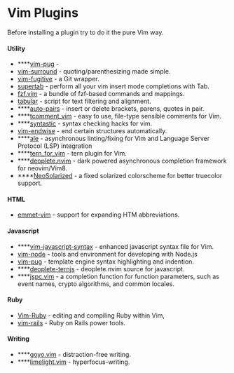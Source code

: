 # Vim Plugins

Before installing a plugin try to do it the pure Vim way.

#### Utility

* \*\*\*\*[vim-pug](https://github.com/digitaltoad/vim-pug) - 
* [vim-surround](https://github.com/tpope/vim-surround) - quoting/parenthesizing made simple.
* [vim-fugitive](https://github.com/tpope/vim-fugitive) - a Git wrapper.
* [supertab](https://github.com/ervandew/supertab) - perform all your vim insert mode completions with Tab.
* [fzf.vim](https://github.com/junegunn/fzf.vim) - a bundle of fzf-based commands and mappings.
* [tabular](https://github.com/godlygeek/tabular) - script for text filtering and alignment.
* \*\*\*\*[auto-pairs](https://github.com/jiangmiao/auto-pairs) - insert or delete brackets, parens, quotes in pair.
* \*\*\*\*[tcomment\_vim](https://github.com/tomtom/tcomment_vim) - easy to use, file-type sensible comments for Vim.
* \*\*\*\*[syntastic](https://github.com/vim-syntastic/syntastic) - syntax checking hacks for vim.
* [vim-endwise](https://github.com/tpope/vim-endwise) - end certain structures automatically.
* \*\*\*\*[ale](https://github.com/w0rp/ale) - asynchronous linting/fixing for Vim and Language Server Protocol \(LSP\) integration
* \*\*\*\*[tern\_for\_vim](https://github.com/ternjs/tern_for_vim) - tern plugin for Vim.
* \*\*\*\*[deoplete.nvim](https://github.com/Shougo/deoplete.nvim) - dark powered asynchronous completion framework for neovim/Vim8.
* \*\*\*\*[NeoSolarized](https://github.com/icymind/NeoSolarized) - a fixed solarized colorscheme for better truecolor support.

#### HTML

* [emmet-vim](https://github.com/mattn/emmet-vim) - support for expanding HTM abbreviations.

#### Javascript

* \*\*\*\*[vim-javascript-syntax](https://github.com/jelera/vim-javascript-syntax) - enhanced javascript syntax file for Vim.
* [vim-node](https://github.com/moll/vim-node) **-** tools and environment for developing with Node.js
* [vim-pug](https://github.com/digitaltoad/vim-pug) -  template engine syntax highlighting and indention.
* \*\*\*\*[deoplete-ternjs](https://github.com/carlitux/deoplete-ternjs) - deoplete.nvim source for javascript.
* \*\*\*\*[jspc.vim](https://github.com/othree/jspc.vim) - a completion function for function parameters, such as event names, crypto algorithms, and common locales.

#### Ruby

* [Vim-Ruby](https://github.com/vim-ruby) - editing and compiling Ruby within Vim,
* [vim-rails](https://github.com/tpope/vim-rails) - Ruby on Rails power tools.

#### **Writing**

* \*\*\*\*[goyo.vim](https://github.com/junegunn/goyo.vim) - distraction-free writing.
* \*\*\*\*[limelight.vim](https://github.com/junegunn/limelight.vim) - hyperfocus-writing.

